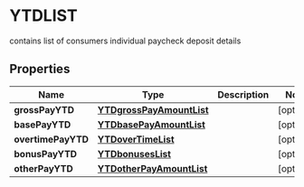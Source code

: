 

# YTDLIST

contains list of consumers individual paycheck deposit details
## Properties

Name | Type | Description | Notes
------------ | ------------- | ------------- | -------------
**grossPayYTD** | [**YTDgrossPayAmountList**](YTDgrossPayAmountList.md) |  |  [optional]
**basePayYTD** | [**YTDbasePayAmountList**](YTDbasePayAmountList.md) |  |  [optional]
**overtimePayYTD** | [**YTDoverTimeList**](YTDoverTimeList.md) |  |  [optional]
**bonusPayYTD** | [**YTDbonusesList**](YTDbonusesList.md) |  |  [optional]
**otherPayYTD** | [**YTDotherPayAmountList**](YTDotherPayAmountList.md) |  |  [optional]



